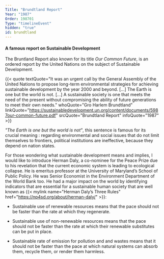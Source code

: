 ```yaml
---
Title: "Brundtland Report"
Year: "1987"
Order: 198701
Type: "timelineEvent"
hidden: "true"
id: brundtland
---
```


#### A famous report on Sustainable Development

The Bruntland Report also known for its title _Our Common Future_, is an ordered report by the United Nations on the subject of Sustainable Development.

{{< quote textQuote="It was an urgent call by the General Assembly of the United Nations to propose long-term environmental strategies for achieving sustainable development by the year 2000 and beyond. [...] The Earth is one but the world is not. [...] A sustainable society is one that meets the need of the present without compromising the ability of future generations to meet their own needs." whoQuote="Gro Harlem Brundtland" linkQuote="https://sustainabledevelopment.un.org/content/documents/5987our-common-future.pdf" srcQuote="Brundtland Report" infoQuote="1987" >}}

_"The Earth is one but the world is not"_, this sentence is famous for its crucial meaning : regarding environmental and social issues that do not limit themselves to frontiers, political institutions are ineffective, because they depend on nation states.

For those wondering what sustainable development means and implies, I would like to introduce Herman Daly, a co-nominee for the Peace Prize due to his revelation that the current economic system is leading to ecological collapse. He is emeritus professor at the University of Maryland’s School of Public Policy. He was Senior Economist in the Environment Department of the World Bank too. He had a major impact on the world by identifying indicators that are essential for a sustainable human society that are well known as {{< mylink name="Herman Daly’s Three Rules" href="https://np4sd.org/about/herman-daly/"  >}}:

*   Sustainable use of renewable resources means that the pace should not be faster than the rate at which they regenerate.
    
*   Sustainable use of non-renewable resources means that the pace should not be faster than the rate at which their renewable substitutes can be put in place.
    
*   Sustainable rate of emission for pollution and and wastes means that it should not be faster than the pace at which natural systems can absorb them, recycle them, or render them harmless.